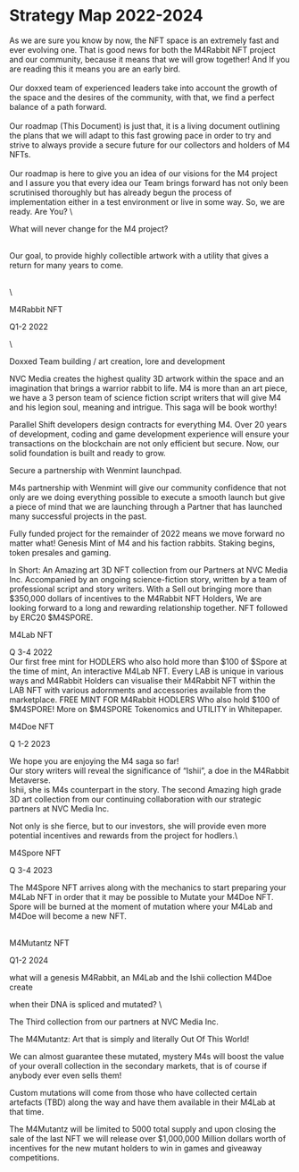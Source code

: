 # Strategy Map 2022-2024

As we are sure you know by now, the NFT space is an extremely fast and ever evolving one. That is good news for both the M4Rabbit NFT project and our community, because it means that we will grow together!  And If you are reading this it means you are an early bird.\
\
Our doxxed team of experienced leaders take into account the growth of the space and the desires of the community, with that, we find a perfect balance of a path forward.\
\
Our roadmap (This Document) is just that, it is a living document outlining the plans that we will adapt to this fast growing pace in order to try and strive to always provide a secure future for our collectors and holders of M4 NFTs.\
\
Our roadmap is here to give you an idea of our visions for the M4 project and I assure you that every idea our Team brings forward has not only been scrutinised thoroughly but has already begun the process of implementation either in a test environment or live in some way. So, we are ready.  Are You? \


What will never change for the M4 project?&#x20;

\
Our goal, to provide highly collectible artwork with a utility that gives a return for many years to come.&#x20;

\
\


M4Rabbit NFT

Q1-2 2022

\


Doxxed Team building / art creation, lore and development

NVC Media creates the highest quality 3D artwork within the space and an imagination that brings a warrior rabbit to life. M4 is more than an art piece, we have a 3 person team of science fiction script writers that will give M4 and his legion soul, meaning and intrigue. This saga will be book worthy!&#x20;

Parallel Shift developers design contracts for everything M4. Over 20 years of development, coding and game development experience will ensure your transactions on the blockchain are not only efficient but secure. Now, our solid foundation is built and ready to grow.



Secure a partnership with Wenmint launchpad.&#x20;

M4s partnership with Wenmint will give our community confidence that not only are we doing everything possible to execute a smooth launch but give a piece of mind that we are launching through a Partner that has launched many successful projects in the past.

Fully funded project for the remainder of 2022 means we move forward no matter what! Genesis Mint of M4 and his faction rabbits. Staking begins, token presales and gaming.&#x20;

In Short: An Amazing art 3D NFT collection from our Partners at NVC Media Inc.  Accompanied by an ongoing science-fiction story, written by a team of professional script and story writers.  With a Sell out bringing more than $350,000 dollars of incentives to the M4Rabbit NFT Holders, We are looking forward to a long and rewarding relationship together. NFT followed by ERC20 $M4SPORE.



M4Lab NFT

Q 3-4 2022\
Our first free mint for HODLERS who also hold more than $100 of $Spore at the time of mint, An interactive M4Lab NFT.  Every LAB is unique in various ways and M4Rabbit Holders can visualise their M4Rabbit NFT within the LAB NFT with various adornments and accessories available from the marketplace.  FREE MINT FOR M4Rabbit HODLERS Who also hold $100 of $M4SPORE!  More on $M4SPORE Tokenomics and UTILITY in Whitepaper.



M4Doe NFT

Q 1-2 2023

We hope you are enjoying the M4 saga so far!\
Our story writers will reveal the significance of “Ishii”, a doe in the M4Rabbit Metaverse. \
Ishii, she is M4s counterpart in the story. The second Amazing high grade 3D art collection from our continuing collaboration with our strategic partners at NVC Media Inc.&#x20;

Not only is she fierce, but to our investors, she will provide even more potential incentives and rewards from the project for hodlers.\


M4Spore NFT

Q 3-4 2023

The M4Spore NFT arrives along with the mechanics to start preparing your M4Lab NFT in order that it may be possible to Mutate your M4Doe NFT. Spore will be burned at the moment of mutation where your M4Lab and M4Doe will become a new NFT.

\
M4Mutantz NFT

Q1-2 2024

what will a genesis M4Rabbit, an M4Lab and the Ishii collection M4Doe create&#x20;

when their DNA is spliced and mutated? \


The Third collection from our partners at NVC Media Inc. &#x20;

The M4Mutantz: Art that is simply and literally Out Of This World! &#x20;

We can almost guarantee these mutated, mystery M4s will boost the value of your overall collection in the secondary markets, that is of course if anybody ever even sells them! &#x20;

Custom mutations will come from those who have collected certain artefacts (TBD) along the way and have them available in their M4Lab at that time. &#x20;

The M4Mutantz will be limited to 5000 total supply and upon closing the sale of the last NFT we will release over $1,000,000 Million dollars worth of incentives for the new mutant holders to win in games and giveaway competitions.
